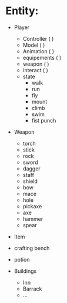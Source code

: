 # Entity:
 * Player
   * Controller ( )
   * Model ( )
   * Animation ( )
   * equipements ( )
   * weapon ( )
   * interact ( )
   * state
     * walk
     * run
     * fly
     * mount
     * climb
     * swim
     * fist punch

 * Weapon
   * torch
   * stick
   * rock
   * sword
   * dagger
   * staff
   * shield
   * bow
   * mace
   * hole
   * pickaxe
   * axe
   * hammer
   * spear

 * Item
  * crafting bench
  * potion


 * Buildings
   * Inn
   * Barrack
   * ...